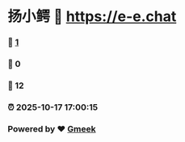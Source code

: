 # 扬小鳄 :link: https://e-e.chat 
### :page_facing_up: [1](https://e-e.chat/tag.html) 
### :speech_balloon: 0 
### :hibiscus: 12 
### :alarm_clock: 2025-10-17 17:00:15 
### Powered by :heart: [Gmeek](https://github.com/Meekdai/Gmeek)
